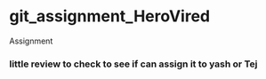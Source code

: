 # git_assignment_HeroVired
Assignment
### little review to check to see if can assign it to yash or Tej
